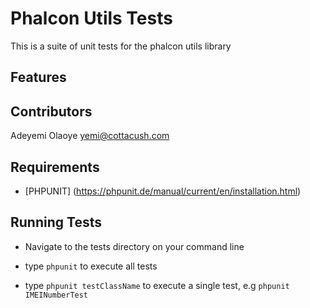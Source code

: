 Phalcon Utils Tests
===================
This is a suite of unit tests for the phalcon utils library


Features
--------



Contributors
------------
Adeyemi Olaoye <yemi@cottacush.com>


Requirements
------------
* [PHPUNIT] (https://phpunit.de/manual/current/en/installation.html)


Running Tests
-------------
* Navigate to the tests directory on your command line

* type ```phpunit``` to execute all tests
* type ```phpunit testClassName``` to execute a single test, e.g ```phpunit IMEINumberTest```